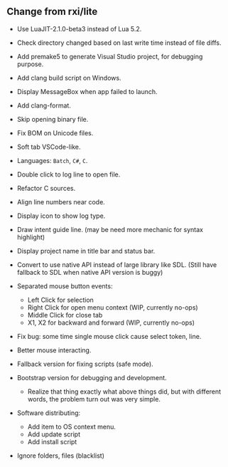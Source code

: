## Change from rxi/lite
- Use LuaJIT-2.1.0-beta3 instead of Lua 5.2.
- Check directory changed based on last write time instead of file diffs.
- Add premake5 to generate Visual Studio project, for debugging purpose.
- Add clang build script on Windows.
- Display MessageBox when app failed to launch.
- Add clang-format.
- Skip opening binary file.
- Fix BOM on Unicode files.
- Soft tab VSCode-like.
- Languages: `Batch`, `C#`, `C`.
- Double click to log line to open file.
- Refactor C sources.
- Align line numbers near code.
- Display icon to show log type.
- Draw intent guide line. (may be need more mechanic for syntax highlight)
- Display project name in title bar and status bar.
- Convert to use native API instead of large library like SDL. (Still have fallback to SDL when native API version is buggy)
- Separated mouse button events:
    - Left Click for selection
    - Right Click for open menu context (WIP, currently no-ops)
    - Middle Click for close tab
    - X1, X2 for backward and forward (WIP, currently no-ops)
- Fix bug: some time single mouse click cause select token, line.
- Better mouse interacting.
- Fallback version for fixing scripts (safe mode).
- Bootstrap version for debugging and development.
    - Realize that thing exactly what above things did, but with different words, the problem turn out was very simple.

- Software distributing:
    - Add item to OS context menu.
    - Add update script
    - Add install script

- Ignore folders, files (blacklist)
